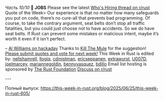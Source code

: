 *Часть 10/10*
📰 **JOBS**
Please see the latest [Who's Hiring thread on r/rust](https://www.reddit.com/r/rust/comments/1knkfb6/official_rrust_whos_hiring_thread_for_jobseekers/)
Quote of the Week\> Our experience is that no matter how many safeguards you put on code, there’s no cure\-all that prevents bad programming\. Of course, to take the contrary argument, seat belts don’t stop all traffic fatalities, but you could just choose not to have accidents\. So we do have seat belts\. If Rust can prevent some mistakes or malicious intent, maybe it’s worth it even if it isn’t perfect\.

– [Al Williams on hackaday](https://hackaday.com/2025/06/21/if-your-kernel-development-is-a-little-rusty/)
Thanks to [Kill The Mule](https://users.rust-lang.org/t/twir-quote-of-the-week/328/1700) for the suggestion\!
[Please submit quotes and vote for next week\!](https://users.rust-lang.org/t/twir-quote-of-the-week/328)
This Week in Rust is edited by: [nellshamrell](https://github.com/nellshamrell), [llogiq](https://github.com/llogiq), [cdmistman](https://github.com/cdmistman), [ericseppanen](https://github.com/ericseppanen), [extrawurst](https://github.com/extrawurst), [U007D](https://github.com/U007D), [joelmarcey](https://github.com/joelmarcey), [mariannegoldin](https://github.com/mariannegoldin), [bennyvasquez](https://github.com/bennyvasquez), [bdillo](https://github.com/bdillo)
Email list hosting is sponsored by [The Rust Foundation](https://foundation.rust-lang.org/)
[Discuss on r/rust](https://www.reddit.com/r/rust/comments/1lknjc1/this_week_in_rust_605/)

\-\-\-

Полный выпуск: [https://this\-week\-in\-rust\.org/blog/2025/06/25/this\-week\-in\-rust\-605/](https://this-week-in-rust.org/blog/2025/06/25/this-week-in-rust-605/)
